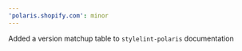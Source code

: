 ```yaml
---
'polaris.shopify.com': minor
---
```


Added a version matchup table to `stylelint-polaris` documentation
